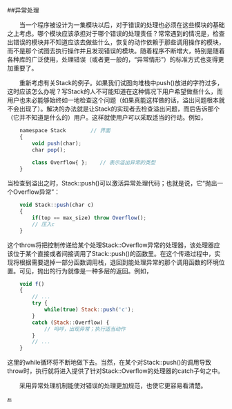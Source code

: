 ##异常处理

&emsp;&emsp;当一个程序被设计为一集模块以后，对于错误的处理也必须在这些模块的基础之上考虑。哪个模块应该承担对于哪个错误的处理责任？常常遇到的情况是，检查出错误的模块并不知道应该去做些什么，恢复的动作依赖于那些调用操作的模块，而不是那个试图去执行操作并且发现错误的模块。随着程序不断增大，特别是随着各种库的广泛使用，处理错误（或者更一般的，“异常情形”）的标准方式也变得更加重要了。

&emsp;&emsp;重新考虑有关Stack的例子。如果我们试图向堆栈中push()放进的字符过多，这时应该怎么办呢？写Stack的人不可能知道在这种情况下用户希望做些什么，而用户也未必能够始终如一地检查这个问题（如果真能这样做的话，溢出问题根本就不会出现了）。解决的办法就是让Stack的实现者去检查溢出问题，而后告诉那个（它并不知道是什么的）用户。这样就使用户可以采取适当的行动。例如，

```javascript
    namespace Stack        // 界面
    {
        void push(char);
        char pop();
        
        class Overflow{ };    // 表示溢出异常的类型
    }
```

当检查到溢出之时，Stack::push()可以激活异常处理代码；也就是说，它“抛出一个Overflow异常”：

```javascript
    void Stack::push(char c)
    {
        if(top == max_size) throw Overflow();
        // 压入c
    }
```

这个throw将把控制传递给某个处理Stack::Overflow异常的处理器，该处理器应该位于某个直接或者间接调用了Stack::push()的函数里。在这个传递过程中，实现将根据需要退掉一部分函数调用栈，退回到能处理异常的那个调用函数的环境位置。可见，抛出的行为就像是一种多层的返回。例如，

```javascript
    void f()
    {
        // ...
        try {
            while(true) Stack::push('c');
        }
        catch (Stack::Overflow) {
            // 呜呼，出现异常；执行适当动作
        }
        // ...
    }
```

这里的while循环将不断地做下去。当然，在某个对Stack::push()的调用导致throw时，执行就将进入提供了针对Stack::Overflow的处理器的catch子句之中。

&emsp;&emsp;采用异常处理机制能使对错误的处理更加规范，也使它更容易看清楚。


🔚